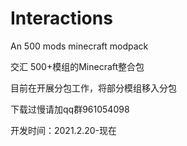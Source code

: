 # Interactions
 An 500 mods minecraft modpack

 交汇
 500+模组的Minecraft整合包
 
 目前在开展分包工作，将部分模组移入分包
 
 下载过慢请加qq群961054098
 
开发时间：2021.2.20-现在
